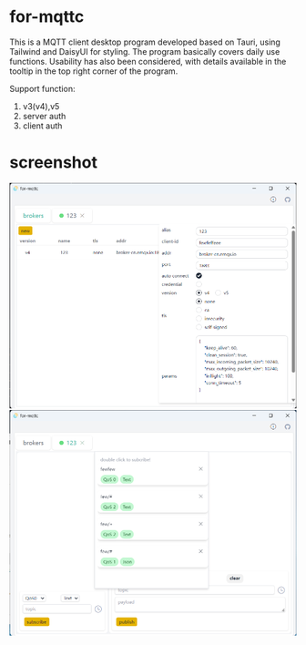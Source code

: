 # for-mqttc

This is a MQTT client desktop program developed based on Tauri, using Tailwind and DaisyUI for styling. The program basically covers daily use functions. Usability has also been considered, with details available in the tooltip in the top right corner of the program.

Support function:
1. v3(v4),v5
2. server auth
3. client auth
# screenshot

![connection parameters](.\screenshot_1.png)
![connection interface](.\screenshot_2.png)